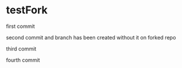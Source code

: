 # testFork


first commit

second commit and branch has been created without it on forked repo


third commit

fourth commit

